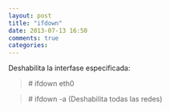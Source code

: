 ```yaml
---
layout: post
title: "ifdown"
date: 2013-07-13 16:50
comments: true
categories: 
---
```

Deshabilita la interfase especificada: 

>\# ifdown eth0

>\# ifdown -a (Deshabilita todas las redes)

